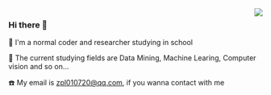 <img align="right" src="https://github-readme-stats.vercel.app/api?username=metaphysicser&show_icons=true&icon_color=CE1D2D&text_color=718096&bg_color=ffffff&hide_title=true" />


### Hi there 👋

🎒 I'm a normal coder and researcher studying in school

🏣 The current studying fields are Data Mining, Machine Learing, Computer vision and so on...

☎️ My email is zpl010720@qq.com, if you wanna contact with me


